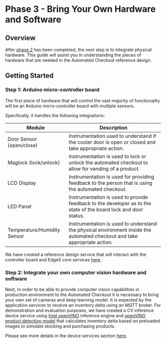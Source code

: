 # Phase 3 - Bring Your Own Hardware and Software

## Overview

After [phase 2](../phases/phase2.md) has been completed, the next step is to integrate physical hardware. This guide will assist you in understanding the pieces of hardware that are needed in the Automated Checkout reference design.

## Getting Started

### Step 1: Arduino micro-controller board

The first piece of hardware that will control the vast majority of functionality will be an Arduino micro-controller board with multiple sensors.

Specifically, it handles the following integrations:

| Module                       | Description                                                                                                               |
| ---------------------------- | ------------------------------------------------------------------------------------------------------------------------- |
| Door Sensor (open/close)     | Instrumentation used to understand if the cooler door is open or closed and take appropriate action.                      |
| Maglock (lock/unlock)        | Instrumentation is used to lock or unlock the automated checkout to allow for vending of a product.                       |
| LCD Display                  | Instrumentation is used for providing feedback to the person that is using the automated checkout.                        |
| LED Panel                    | Instrumentation is used to provide feedback to the developer as to the state of the board lock and door status.           |
| Temperature/Humidity Sensor  | Instrumentation is used to understand the physical environment inside the automated checkout and take appropriate action. |

We have created a reference design service that will interact with the controller board and EdgeX core services [here](../automated-checkout-services/device_services.md#card-reader).

### Step 2: Integrate your own computer vision hardware and software

Next, in order to be able to provide computer vision capabilities in production environment to the Automated Checkout it is necessary to bring your own set of cameras and deep learning model. It is expected by the application services to receive an inventory delta using an MQTT broker. For demonstration and evaluation purposes, we have created a CV inference device service using [Intel openVINO](https://docs.openvinotoolkit.org/) inference engine and [openVINO product detection model](https://docs.openvinotoolkit.org/latest/_models_intel_product_detection_0001_description_product_detection_0001.html) that calculates inventory delta based on preloaded images to simulate stocking and purchasing products.

 Please see more details in the device services section [here](../automated-checkout-services/device_services.md#cv-inference).
